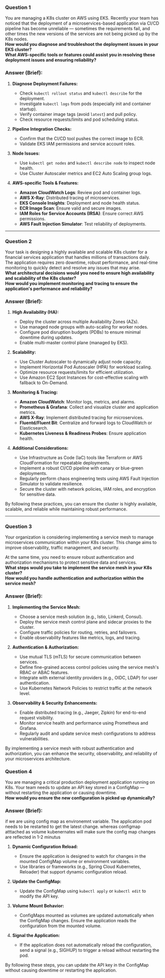 ### **Question 1**  
You are managing a K8s cluster on AWS using EKS. Recently your team has noticed that the deployment of a microservices-based application via CI/CD pipeline has become unreliable — sometimes the requirements fail, and other times the new versions of the services are not being picked up by the K8s nodes.  
**How would you diagnose and troubleshoot the deployment issues in your EKS cluster?**  
**What AWS-specific tools or features could assist you in resolving these deployment issues and ensuring reliability?**

### **Answer (Brief):**

1. **Diagnose Deployment Failures:**
    - Check `kubectl rollout status` and `kubectl describe` for the deployment.
    - Investigate `kubectl logs` from pods (especially init and container startup).
    - Verify container image tags (avoid `latest`) and pull policy.
    - Check resource requests/limits and pod scheduling status.

2. **Pipeline Integration Checks:**
    - Confirm that the CI/CD tool pushes the correct image to ECR.
    - Validate EKS IAM permissions and service account roles.

3. **Node Issues:**
    - Use `kubectl get nodes` and `kubectl describe node` to inspect node health.
    - Use Cluster Autoscaler metrics and EC2 Auto Scaling group logs.

4. **AWS-specific Tools & Features:**
    - **Amazon CloudWatch Logs**: Review pod and container logs.
    - **AWS X-Ray**: Distributed tracing of microservices.
    - **EKS Console Insights**: Deployment and node health status.
    - **ECR Image Scan**: Ensure valid and secure images.
    - **IAM Roles for Service Accounts (IRSA)**: Ensure correct AWS permissions.
    - **AWS Fault Injection Simulator**: Test reliability of deployments.

---

### **Question 2**  
Your task is designing a highly available and scalable K8s cluster for a financial services application that handles millions of transactions daily.  
The application requires zero downtime, robust performance, and real-time monitoring to quickly detect and resolve any issues that may arise.  
**What architectural decisions would you need to ensure high availability and scalability of the K8s cluster?**  
**How would you implement monitoring and tracing to ensure the application's performance and reliability?**

### **Answer (Brief):**

1. **High Availability (HA):**
    - Deploy the cluster across multiple Availability Zones (AZs).
    - Use managed node groups with auto-scaling for worker nodes.
    - Configure pod disruption budgets (PDBs) to ensure minimal downtime during updates.
    - Enable multi-master control plane (managed by EKS).

2. **Scalability:**
    - Use Cluster Autoscaler to dynamically adjust node capacity.
    - Implement Horizontal Pod Autoscaler (HPA) for workload scaling.
    - Optimize resource requests/limits for efficient utilization.
    - Use Amazon EC2 Spot Instances for cost-effective scaling with fallback to On-Demand.

3. **Monitoring & Tracing:**
    - **Amazon CloudWatch**: Monitor logs, metrics, and alarms.
    - **Prometheus & Grafana**: Collect and visualize cluster and application metrics.
    - **AWS X-Ray**: Implement distributed tracing for microservices.
    - **Fluentd/Fluent Bit**: Centralize and forward logs to CloudWatch or Elasticsearch.
    - **Kubernetes Liveness & Readiness Probes**: Ensure application health.

4. **Additional Considerations:**
    - Use Infrastructure as Code (IaC) tools like Terraform or AWS CloudFormation for repeatable deployments.
    - Implement a robust CI/CD pipeline with canary or blue-green deployments.
    - Regularly perform chaos engineering tests using AWS Fault Injection Simulator to validate resilience.
    - Secure the cluster with network policies, IAM roles, and encryption for sensitive data.

By following these practices, you can ensure the cluster is highly available, scalable, and reliable while maintaining robust performance.

---

### **Question 3**  
Your organization is considering implementing a service mesh to manage microservices communication within your K8s cluster. This change aims to improve observability, traffic management, and security.  

At the same time, you need to ensure robust authentication and authorization mechanisms to protect sensitive data and services.  
**What steps would you take to implement the service mesh in your K8s cluster?**  
**How would you handle authentication and authorization within the service mesh?**

### **Answer (Brief):**

1. **Implementing the Service Mesh:**
    - Choose a service mesh solution (e.g., Istio, Linkerd, Consul).
    - Deploy the service mesh control plane and sidecar proxies to the cluster.
    - Configure traffic policies for routing, retries, and failovers.
    - Enable observability features like metrics, logs, and tracing.

2. **Authentication & Authorization:**
    - Use mutual TLS (mTLS) for secure communication between services.
    - Define fine-grained access control policies using the service mesh's RBAC or ABAC features.
    - Integrate with external identity providers (e.g., OIDC, LDAP) for user authentication.
    - Use Kubernetes Network Policies to restrict traffic at the network level.

3. **Observability & Security Enhancements:**
    - Enable distributed tracing (e.g., Jaeger, Zipkin) for end-to-end request visibility.
    - Monitor service health and performance using Prometheus and Grafana.
    - Regularly audit and update service mesh configurations to address vulnerabilities.

By implementing a service mesh with robust authentication and authorization, you can enhance the security, observability, and reliability of your microservices architecture.
 

### **Question 4**  
You are managing a critical production deployment application running on K8s. Your team needs to update an API key stored in a ConfigMap — without restarting the application or causing downtime.  
**How would you ensure the new configuration is picked up dynamically?**

### **Answer (Brief):**

if we are using config map as environemnt variable. The application pod needs to be restarted to get the latest change. whereas configmap atttached as volume kubenernates will make sure the config map changes are reflected in 1-2 minutus

1. **Dynamic Configuration Reload:**
    - Ensure the application is designed to watch for changes in the mounted ConfigMap volume or environment variables.
    - Use libraries or frameworks (e.g., Spring Cloud Kubernetes, Reloader) that support dynamic configuration reload.

2. **Update the ConfigMap:**
    - Update the ConfigMap using `kubectl apply` or `kubectl edit` to modify the API key.

3. **Volume Mount Behavior:**
    - ConfigMaps mounted as volumes are updated automatically when the ConfigMap changes. Ensure the application reads the configuration from the mounted volume.

4. **Signal the Application:**
    - If the application does not automatically reload the configuration, send a signal (e.g., SIGHUP) to trigger a reload without restarting the pod.

By following these steps, you can update the API key in the ConfigMap without causing downtime or restarting the application.